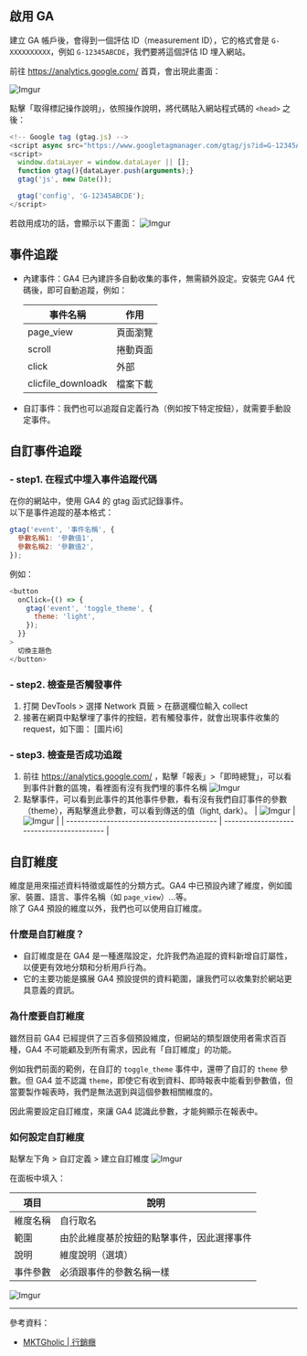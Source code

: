 ## 啟用 GA

建立 GA 帳戶後，會得到一個評估 ID（measurement ID），它的格式會是 `G-XXXXXXXXXX`，例如 `G-12345ABCDE`，我們要將這個評估 ID 埋入網站。

前往 https://analytics.google.com/ 首頁，會出現此畫面：

![Imgur](https://i.imgur.com/G6ylTvq.png)

點擊「取得標記操作說明」，依照操作說明，將代碼貼入網站程式碼的 `<head>` 之後：

```javascript
<!-- Google tag (gtag.js) -->
<script async src="https://www.googletagmanager.com/gtag/js?id=G-12345ABCDE"></script>
<script>
  window.dataLayer = window.dataLayer || [];
  function gtag(){dataLayer.push(arguments);}
  gtag('js', new Date());

  gtag('config', 'G-12345ABCDE');
</script>
```

若啟用成功的話，會顯示以下畫面：
![Imgur](https://i.imgur.com/zyicIPo.png)

## 事件追蹤

- 內建事件：GA4 已內建許多自動收集的事件，無需額外設定。安裝完 GA4 代碼後，即可自動追蹤，例如：

  | 事件名稱           | 作用     |
  | ------------------ | -------- |
  | page_view          | 頁面瀏覽 |
  | scroll             | 捲動頁面 |
  | click              | 外部     |
  | clicfile_downloadk | 檔案下載 |

- 自訂事件：我們也可以追蹤自定義行為（例如按下特定按鈕），就需要手動設定事件。

## 自訂事件追蹤

### - step1. 在程式中埋入事件追蹤代碼

在你的網站中，使用 GA4 的 gtag 函式記錄事件。\
以下是事件追蹤的基本格式：

```javascript
gtag('event', '事件名稱', {
  參數名稱1: '參數值1',
  參數名稱2: '參數值2',
});
```

例如：

```javascript
<button
  onClick={() => {
    gtag('event', 'toggle_theme', {
      theme: 'light',
    });
  }}
>
  切換主題色
</button>
```

### - step2. 檢查是否觸發事件

1. 打開 DevTools > 選擇 Network 頁籤 > 在篩選欄位輸入 collect
2. 接著在網頁中點擊埋了事件的按鈕，若有觸發事件，就會出現事件收集的 request，如下圖：
   [圖片i6]

### - step3. 檢查是否成功追蹤

1. 前往 https://analytics.google.com/ ，點擊「報表」>「即時總覽」，可以看到事件計數的區塊，看裡面有沒有我們埋的事件名稱
   ![Imgur](https://i.imgur.com/A4uMydc.png)
2. 點擊事件，可以看到此事件的其他事件參數，看有沒有我們自訂事件的參數（theme），再點擊進此參數，可以看到傳送的值（light, dark）。
   | ![Imgur](https://i.imgur.com/PLAoG8Q.png) | ![Imgur](https://i.imgur.com/y1ADbeq.png) |
   | ----------------------------------------- | ----------------------------------------- |

## 自訂維度

維度是用來描述資料特徵或屬性的分類方式。GA4 中已預設內建了維度，例如國家、裝置、語言、事件名稱（如 `page_view`）...等。\
除了 GA4 預設的維度以外，我們也可以使用自訂維度。

### 什麼是自訂維度？

- 自訂維度是在 GA4 是一種進階設定，允許我們為追蹤的資料新增自訂屬性，以便更有效地分類和分析用戶行為。
- 它的主要功能是擴展 GA4 預設提供的資料範圍，讓我們可以收集對於網站更具意義的資訊。

### 為什麼要自訂維度

雖然目前 GA4 已經提供了三百多個預設維度，但網站的類型跟使用者需求百百種，GA4 不可能顧及到所有需求，因此有「自訂維度」的功能。

例如我們前面的範例，在自訂的 `toggle_theme` 事件中，還帶了自訂的 `theme` 參數。但 GA4 並不認識 `theme`，即使它有收到資料、即時報表中能看到參數值，但當要製作報表時，我們是無法選到與這個參數相關維度的。

因此需要設定自訂維度，來讓 GA4 認識此參數，才能夠顯示在報表中。

### 如何設定自訂維度

點擊左下角 > 自訂定義 > 建立自訂維度
![Imgur](https://i.imgur.com/VfiPIhD.png)

在面板中填入：

| 項目     | 說明                                       |
| -------- | ------------------------------------------ |
| 維度名稱 | 自行取名                                   |
| 範圍     | 由於此維度基於按鈕的點擊事件，因此選擇事件 |
| 說明     | 維度說明（選填）                           |
| 事件參數 | 必須跟事件的參數名稱一樣                   |

![Imgur](https://i.imgur.com/mEN41fm.png)

---

參考資料：

- [MKTGholic | 行銷癮](https://mktgholic.com/google-analytics-4/ga4-custom-dimension/)
